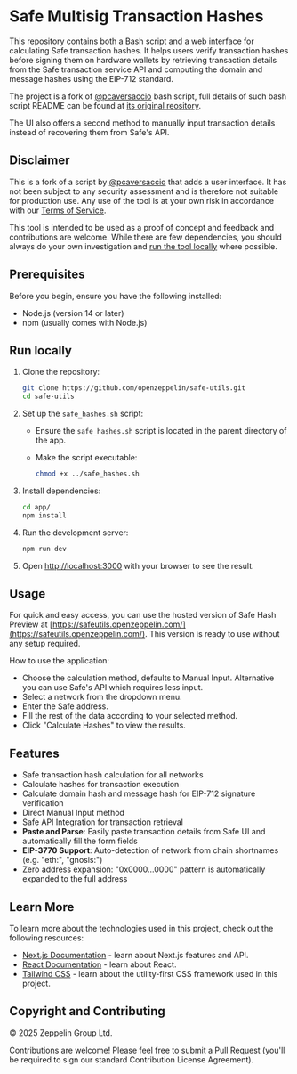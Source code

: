 # Safe Multisig Transaction Hashes

This repository contains both a Bash script and a web interface for calculating Safe transaction hashes. It helps users verify transaction hashes before signing them on hardware wallets by retrieving transaction details from the Safe transaction service API and computing the domain and message hashes using the EIP-712 standard.

The project is a fork of [@pcaversaccio](https://x.com/pcaversaccio) bash script, full details of such bash script README can be found at [its original reository](https://github.com/pcaversaccio/safe-tx-hashes-util/blob/main/README.md).

The UI also offers a second method to manually input transaction details instead of recovering them from Safe's API.

## Disclaimer

This is a fork of a script by [@pcaversaccio](https://github.com/pcaversaccio/safe-tx-hashes-util) that adds a user interface. It has not been subject to any security assessment and is therefore not suitable for production use. Any use of the tool is at your own risk in accordance with our [Terms of Service](https://www.openzeppelin.com/tos).

This tool is intended to be used as a proof of concept and feedback and contributions are welcome. While there are few dependencies, you should always do your own investigation and [run the tool locally](https://github.com/openzeppelin/safe-utils?tab=readme-ov-file#run-locally) where possible.

## Prerequisites

Before you begin, ensure you have the following installed:

- Node.js (version 14 or later)
- npm (usually comes with Node.js)

## Run locally

1. Clone the repository:

   ```bash
   git clone https://github.com/openzeppelin/safe-utils.git
   cd safe-utils
   ```

2. Set up the `safe_hashes.sh` script:
   - Ensure the `safe_hashes.sh` script is located in the parent directory of the app.
   - Make the script executable:

     ```bash
     chmod +x ../safe_hashes.sh
     ```

3. Install dependencies:

   ```bash
   cd app/
   npm install
   ```

4. Run the development server:

   ```bash
   npm run dev
   ```

5. Open [http://localhost:3000](http://localhost:3000) with your browser to see the result.

## Usage

For quick and easy access, you can use the hosted version of Safe Hash Preview at [https://safeutils.openzeppelin.com/](https://safeutils.openzeppelin.com/). This version is ready to use without any setup required.

How to use the application:

- Choose the calculation method, defaults to Manual Input. Alternative you can use Safe's API which requires less input.
- Select a network from the dropdown menu.
- Enter the Safe address.
- Fill the rest of the data according to your selected method.
- Click "Calculate Hashes" to view the results.

## Features

- Safe transaction hash calculation for all networks
- Calculate hashes for transaction execution
- Calculate domain hash and message hash for EIP-712 signature verification
- Direct Manual Input method
- Safe API Integration for transaction retrieval
- **Paste and Parse**: Easily paste transaction details from Safe UI and automatically fill the form fields
- **EIP-3770 Support**: Auto-detection of network from chain shortnames (e.g. "eth:", "gnosis:")
- Zero address expansion: "0x0000...0000" pattern is automatically expanded to the full address

## Learn More

To learn more about the technologies used in this project, check out the following resources:

- [Next.js Documentation](https://nextjs.org/docs) - learn about Next.js features and API.
- [React Documentation](https://reactjs.org/) - learn about React.
- [Tailwind CSS](https://tailwindcss.com/) - learn about the utility-first CSS framework used in this project.

## Copyright and Contributing

© 2025 Zeppelin Group Ltd.

Contributions are welcome! Please feel free to submit a Pull Request (you'll be required to sign our standard Contribution License Agreement).
